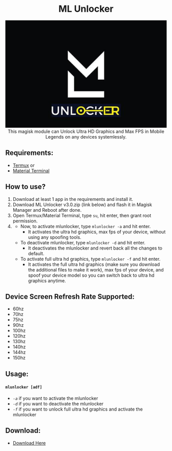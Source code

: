 <h1 align="center"> ML Unlocker </h1>
<p align="center"><img src="https://github.com/preparetodietm/ml_unlocker/blob/v3.0/.github/mlunlocker.jpg"> This magisk module can Unlock Ultra HD Graphics and Max FPS in Mobile Legends on any devices systemlessly.
</p>

## Requirements:
- [Termux](https://f-droid.org/en/packages/com.termux/) or
- [Material Terminal](https://play.google.com/store/apps/details?id=yarolegovich.materialterminal)

## How to use?

1. Download at least 1 app in the requirements and install it.
2. Download ML Unlocker v3.0.zip (link below) and flash it in Magisk Manager and Reboot after done.
3. Open Termux/Material Terminal, type `su`, hit enter, then grant root permission.
4. - Now, to activate mlunlocker, type `mlunlocker -a` and hit enter.
     - It activates the ultra hd graphics, max fps of your device, without using any spoofing tools.
   - To deactivate mlunlocker, type `mlunlocker -d` and hit enter.
     - It deactivates the mlunlocker and revert back all the changes to default.
   - To activate full ultra hd graphics, type `mlunlocker -f` and hit enter.
     - It activates the full ultra hd graphics (make sure you download the additional files to make it work), max fps of your device, and spoof your device model so you can switch back to ultra hd graphics anytime.

## Device Screen Refresh Rate Supported:
- 60hz
- 70hz
- 75hz
- 90hz
- 100hz
- 120hz
- 130hz
- 140hz
- 144hz
- 150hz

## Usage:
#### `mlunlocker [adf]` <br/>
- *`-a`* if you want to activate the mlunlocker
- *`-d`* if you want to deactivate the mlunlocker
- *`-f`* if you want to unlock full ultra hd graphics and activate the mlunlocker

## Download:
- [Download Here](https://www.pling.com/p/1653584/)
